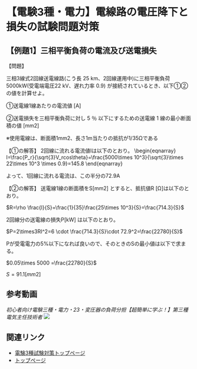 # 【電験3種・電力】電線路の電圧降下と損失の試験問題対策



## 【例題1】三相平衡負荷の電流及び送電損失

【問題】

三相3線式2回線送電線路(こう長 25 km、2回線運用中)に三相平衡負荷5000kW(受電端電圧22 kV、遅れ力率 0.9) が接続されているとき、以下①②の値を計算せよ。

①送電線1線あたりの電流値 [A] 

②送電損失を三相平衡負荷に対し 5 ％ 以下にするための送電線 1 線の最小断面積の値 [mm2] 

※使用電線は、断面積1mm2、長さ1m当たりの抵抗が1/35Ωである

【①の解答】
2回線に流れる電流値Iは以下のとおり。
\begin{eqnarray}
I=\frac{P_r}{\sqrt{3}V_rcos\theta}=\frac{5000\times 10^3}{\sqrt{3}\times 22\times 10^3 \times 0.9}=145.8
\end{eqnarray}

よって、1回線に流れる電流は、この半分の72.9A

【②の解答】
送電線1線の断面積をS[mm2] とすると、抵抗値R [Ω]は以下のとおり。

$R=\rho \frac{l}{S}=\frac{1}{35}\frac{25\times 10^3}{S}=\frac{714.3}{S}$

2回線分の送電線の損失P[kW] は以下のとおり。

$P=2\times3RI^2=6 \cdot \frac{714.3}{S}\cdot 72.9^2=\frac{22780}{S}$

Pが受電電力の5%以下になれば良いので、そのときのSの最小値は以下で求まる。

$0.05\times 5000 =\frac{22780}{S}$

$S=91.1[mm2]$




## 参考動画

*初心者向け電験三種・電力・23・変圧器の負荷分担【超簡単に学ぶ！】第三種電気主任技術者*
 [![](https://img.youtube.com/vi/-CJ1sk7Zuds/0.jpg)](https://www.youtube.com/watch?v=-CJ1sk7Zuds)


## 関連リンク

- [電験3種試験対策トップページ](../index.md)
- [トップページ](../../../index.md)